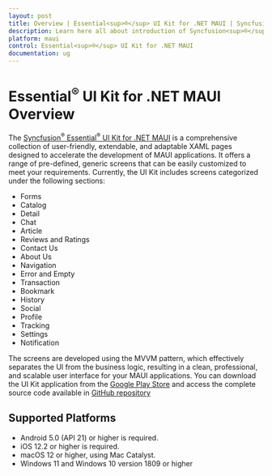 ```yaml
---
layout: post
title: Overview | Essential<sup>®</sup> UI Kit for .NET MAUI | Syncfusion<sup>®</sup>
description: Learn here all about introduction of Syncfusion<sup>®</sup> Essential Studio<sup>®</sup> Essential<sup>®</sup> UI Kit for .NET MAUI, its elements and more.
platform: maui
control: Essential<sup>®</sup> UI Kit for .NET MAUI
documentation: ug
---
```


# Essential<sup>®</sup> UI Kit for .NET MAUI Overview

The [Syncfusion<sup>®</sup> Essential<sup>®</sup> UI Kit for .NET MAUI](https://github.com/syncfusion/essential-ui-kit-for-.net-maui) is a comprehensive collection of user-friendly, extendable, and adaptable XAML pages designed to accelerate the development of MAUI applications. It offers a range of pre-defined, generic screens that can be easily customized to meet your requirements. Currently, the UI Kit includes screens categorized under the following sections:

* Forms
* Catalog
* Detail
* Chat
* Article
* Reviews and Ratings
* Contact Us
* About Us
* Navigation
* Error and Empty
* Transaction
* Bookmark
* History
* Social
* Profile
* Tracking
* Settings
* Notification

The screens are developed using the MVVM pattern, which effectively separates the UI from the business logic, resulting in a clean, professional, and scalable user interface for your MAUI applications. You can download the UI Kit application from the [Google Play Store]() and access the complete source code available in [GitHub repository](https://github.com/syncfusion/essential-ui-kit-for-.net-maui)

## Supported Platforms

* Android 5.0 (API 21) or higher is required.
* iOS 12.2 or higher is required.
* macOS 12 or higher, using Mac Catalyst.
* Windows 11 and Windows 10 version 1809 or higher